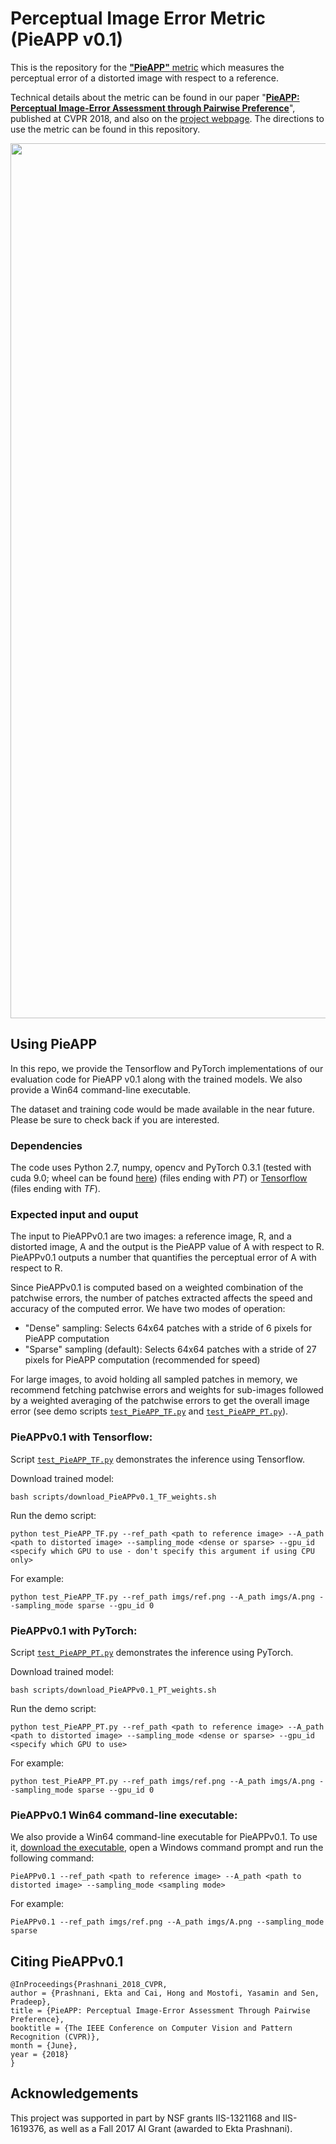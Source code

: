 # Perceptual Image Error Metric (PieAPP v0.1)
This is the repository for the [**"PieAPP"** metric](http://cvc.ucsb.edu/graphics/Papers/CVPR2018_PieAPP/) which measures the perceptual error of a distorted image with respect to a reference. 

Technical details about the metric can be found in our paper "**[PieAPP: Perceptual Image-Error Assessment through Pairwise Preference](https://prashnani.github.io/index_files/Prashnani_CVPR_2018_PieAPP_paper.pdf)**", published at CVPR 2018, and also on the [project webpage](http://cvc.ucsb.edu/graphics/Papers/CVPR2018_PieAPP/). The directions to use the metric can be found in this repository.

<img src='imgs/teaser_PieAPPv0.1.png' width=1400>

## Using PieAPP
In this repo, we provide the Tensorflow and PyTorch implementations of our evaluation code for PieAPP v0.1 along with the trained models. We also provide a Win64 command-line executable. 

The dataset and training code would be made available in the near future. Please be sure to check back if you are interested.

### Dependencies
The code uses Python 2.7, numpy, opencv and PyTorch 0.3.1 (tested with cuda 9.0; wheel can be found [here](https://pytorch.org/get-started/previous-versions/)) (files ending with _PT_) or [Tensorflow](https://www.tensorflow.org/versions/r1.4/) (files ending with _TF_).

### Expected input and ouput
The input to PieAPPv0.1 are two images: a reference image, R, and a distorted image, A and the output is the PieAPP value of A with respect to R. PieAPPv0.1 outputs a number that quantifies the perceptual error of A with respect to R. 

Since PieAPPv0.1 is computed based on a weighted combination of the patchwise errors, the number of patches extracted affects the speed and accuracy of the computed error. We have two modes of operation: 
- "Dense" sampling: Selects 64x64 patches with a stride of 6 pixels for PieAPP computation 
- "Sparse" sampling (default): Selects 64x64 patches with a stride of 27 pixels for PieAPP computation (recommended for speed)

For large images, to avoid holding all sampled patches in memory, we recommend fetching patchwise errors and weights for sub-images followed by a weighted averaging of the patchwise errors to get the overall image error (see demo scripts [`test_PieAPP_TF.py`](test_PieAPP_TF.py) and [`test_PieAPP_PT.py`](test_PieAPP_PT.py)).
 

### PieAPPv0.1 with Tensorflow: 
Script [`test_PieAPP_TF.py`](test_PieAPP_TF.py) demonstrates the inference using Tensorflow. 

Download trained model: 
    
    bash scripts/download_PieAPPv0.1_TF_weights.sh

Run the demo script:
    
    python test_PieAPP_TF.py --ref_path <path to reference image> --A_path <path to distorted image> --sampling_mode <dense or sparse> --gpu_id <specify which GPU to use - don't specify this argument if using CPU only>
                
For example:
	
	python test_PieAPP_TF.py --ref_path imgs/ref.png --A_path imgs/A.png --sampling_mode sparse --gpu_id 0
	


### PieAPPv0.1 with PyTorch:  
Script [`test_PieAPP_PT.py`](test_PieAPP_PT.py) demonstrates the inference using PyTorch. 

Download trained model: 
    
    bash scripts/download_PieAPPv0.1_PT_weights.sh

Run the demo script:
    
    python test_PieAPP_PT.py --ref_path <path to reference image> --A_path <path to distorted image> --sampling_mode <dense or sparse> --gpu_id <specify which GPU to use>

For example:
	
	python test_PieAPP_PT.py --ref_path imgs/ref.png --A_path imgs/A.png --sampling_mode sparse --gpu_id 0
	

### PieAPPv0.1 Win64 command-line executable:
We also provide a Win64 command-line executable for PieAPPv0.1. To use it, [download the executable](https://www.ece.ucsb.edu/~ekta/projects/PieAPPv0.1/PieAPPv0.1_win64_exe.zip), open a Windows command prompt and run the following command:
	
	PieAPPv0.1 --ref_path <path to reference image> --A_path <path to distorted image> --sampling_mode <sampling mode>

For example:
	
	PieAPPv0.1 --ref_path imgs/ref.png --A_path imgs/A.png --sampling_mode sparse

## Citing PieAPPv0.1
    @InProceedings{Prashnani_2018_CVPR,
    author = {Prashnani, Ekta and Cai, Hong and Mostofi, Yasamin and Sen, Pradeep},
    title = {PieAPP: Perceptual Image-Error Assessment Through Pairwise Preference},
    booktitle = {The IEEE Conference on Computer Vision and Pattern Recognition (CVPR)},
    month = {June},
    year = {2018}
    }

## Acknowledgements
This project was supported in part by NSF grants IIS-1321168 and IIS-1619376, as well as a Fall 2017 AI Grant (awarded to Ekta Prashnani).
